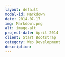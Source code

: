 ```yaml
---
layout: default
modal-id: Markdown
date: 2014-07-17
img: Markdown.png
alt: image-alt
project-date: April 2014
client: Start Bootstrap
category: Web Development
description: 
---
```

